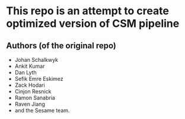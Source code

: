 # This repo is an attempt to create optimized version of CSM pipeline 


## Authors (of the original repo)
* Johan Schalkwyk
* Ankit Kumar
* Dan Lyth
* Sefik Emre Eskimez
* Zack Hodari
* Cinjon Resnick
* Ramon Sanabria
* Raven Jiang
* and the Sesame team.
